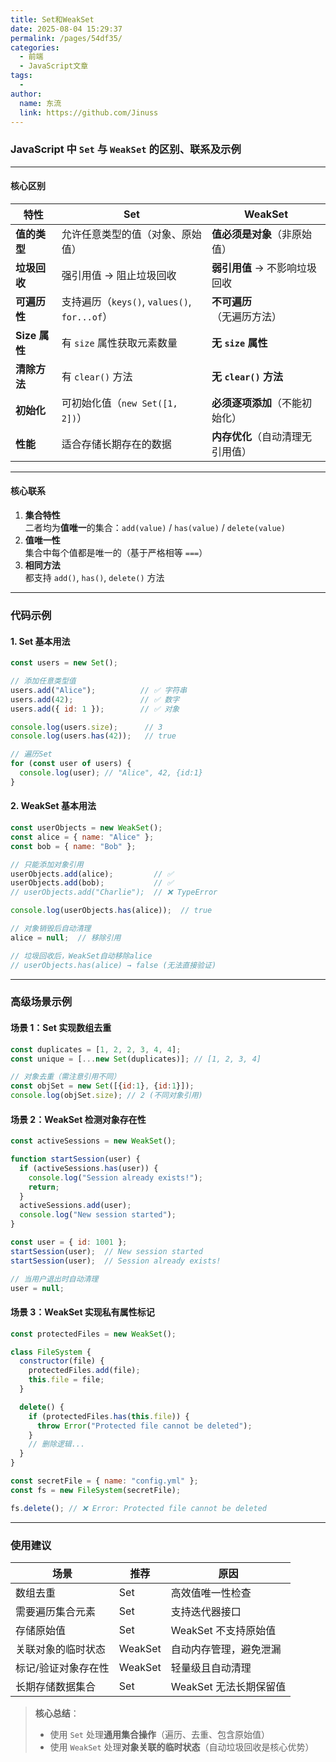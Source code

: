 ```yaml
---
title: Set和WeakSet
date: 2025-08-04 15:29:37
permalink: /pages/54df35/
categories:
  - 前端
  - JavaScript文章
tags:
  - 
author: 
  name: 东流
  link: https://github.com/Jinuss
---
```


### JavaScript 中 `Set` 与 `WeakSet` 的区别、联系及示例

---

#### **核心区别**
| **特性**         | **Set**                            | **WeakSet**                      |
|-------------------|------------------------------------|----------------------------------|
| **值的类型**      | 允许任意类型的值（对象、原始值）     | **值必须是对象**（非原始值）       |
| **垃圾回收**      | 强引用值 → 阻止垃圾回收             | **弱引用值** → 不影响垃圾回收      |
| **可遍历性**      | 支持遍历（`keys()`, `values()`, `for...of`） | **不可遍历**（无遍历方法）          |
| **Size 属性**     | 有 `size` 属性获取元素数量           | **无 `size` 属性**               |
| **清除方法**      | 有 `clear()` 方法                  | **无 `clear()` 方法**            |
| **初始化**        | 可初始化值（`new Set([1, 2])`）     | **必须逐项添加**（不能初始化）      |
| **性能**          | 适合存储长期存在的数据               | **内存优化**（自动清理无引用值）    |

---

#### **核心联系**
1. **集合特性**  
   二者均为**值唯一**的集合：`add(value)` / `has(value)` / `delete(value)`  
2. **值唯一性**  
   集合中每个值都是唯一的（基于严格相等 `===`）
3. **相同方法**  
   都支持 `add()`, `has()`, `delete()` 方法

---

### 代码示例

#### **1. Set 基本用法**
```javascript
const users = new Set();

// 添加任意类型值
users.add("Alice");          // ✅ 字符串
users.add(42);               // ✅ 数字
users.add({ id: 1 });        // ✅ 对象

console.log(users.size);      // 3
console.log(users.has(42));   // true

// 遍历Set
for (const user of users) {
  console.log(user); // "Alice", 42, {id:1}
}
```

#### **2. WeakSet 基本用法**
```javascript
const userObjects = new WeakSet();
const alice = { name: "Alice" };
const bob = { name: "Bob" };

// 只能添加对象引用
userObjects.add(alice);         // ✅
userObjects.add(bob);           // ✅
// userObjects.add("Charlie");  // ❌ TypeError

console.log(userObjects.has(alice));  // true

// 对象销毁后自动清理
alice = null;  // 移除引用

// 垃圾回收后，WeakSet自动移除alice
// userObjects.has(alice) → false (无法直接验证)
```

---

### **高级场景示例**

#### **场景 1：Set 实现数组去重**
```javascript
const duplicates = [1, 2, 2, 3, 4, 4];
const unique = [...new Set(duplicates)]; // [1, 2, 3, 4]

// 对象去重（需注意引用不同）
const objSet = new Set([{id:1}, {id:1}]);
console.log(objSet.size); // 2 (不同对象引用)
```

#### **场景 2：WeakSet 检测对象存在性**
```javascript
const activeSessions = new WeakSet();

function startSession(user) {
  if (activeSessions.has(user)) {
    console.log("Session already exists!");
    return;
  }
  activeSessions.add(user);
  console.log("New session started");
}

const user = { id: 1001 };
startSession(user);  // New session started
startSession(user);  // Session already exists!

// 当用户退出时自动清理
user = null; 
```

#### **场景 3：WeakSet 实现私有属性标记**
```javascript
const protectedFiles = new WeakSet();

class FileSystem {
  constructor(file) {
    protectedFiles.add(file);
    this.file = file;
  }

  delete() {
    if (protectedFiles.has(this.file)) {
      throw Error("Protected file cannot be deleted");
    }
    // 删除逻辑...
  }
}

const secretFile = { name: "config.yml" };
const fs = new FileSystem(secretFile);

fs.delete(); // ❌ Error: Protected file cannot be deleted
```

---

### **使用建议**
| **场景**                | **推荐**  | **原因**                      |
|-------------------------|-----------|-------------------------------|
| 数组去重                | Set       | 高效值唯一性检查              |
| 需要遍历集合元素        | Set       | 支持迭代器接口                |
| 存储原始值              | Set       | WeakSet 不支持原始值          |
| 关联对象的临时状态      | WeakSet   | 自动内存管理，避免泄漏        |
| 标记/验证对象存在性     | WeakSet   | 轻量级且自动清理              |
| 长期存储数据集合        | Set       | WeakSet 无法长期保留值        |

> **核心总结**：  
> - 使用 `Set` 处理**通用集合操作**（遍历、去重、包含原始值）  
> - 使用 `WeakSet` 处理**对象关联的临时状态**（自动垃圾回收是核心优势）